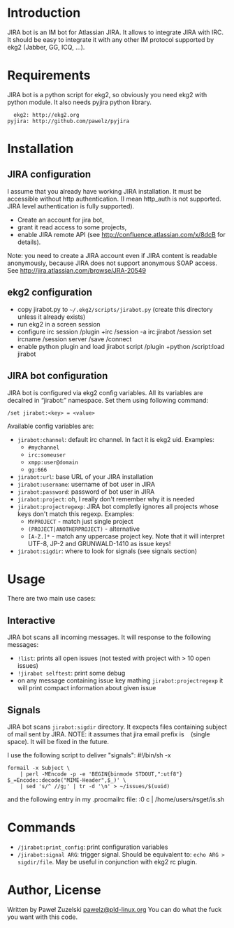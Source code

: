 Introduction
============

JIRA bot is an IM bot for Atlassian JIRA. It allows to integrate JIRA with
IRC.  It should be easy to integrate it with any other IM protocol supported
by ekg2 (Jabber, GG, ICQ, ...).

Requirements
============

JIRA bot is a python script for ekg2, so obviously you need ekg2 with python
module. It also needs pyjira python library.

	  ekg2: http://ekg2.org
	pyjira: http://github.com/pawelz/pyjira

Installation
============

JIRA configuration
------------------

I assume that you already have working JIRA installation. It must be
accessible without http authentication. (I mean http_auth is not supported.
JIRA level authentication is fully supported).

* Create an account for jira bot,
* grant it read access to some projects,
* enable JIRA remote API (see http://confluence.atlassian.com/x/8dcB for
  details).

Note: you need to create a JIRA account even if JIRA content is readable
anonymously, because JIRA does not support anonymous SOAP access. See
http://jira.atlassian.com/browse/JRA-20549

ekg2 configuration
------------------

* copy jirabot.py to `~/.ekg2/scripts/jirabot.py` (create this directory unless
  it already exists)
* run ekg2 in a screen session
* configure irc session
	/plugin +irc
	/session -a irc:jirabot
	/session set ircname <nickname for jira bot>
	/session server <irc server address>
	/save
	/connect
* enable python plugin and load jirabot script
	/plugin +python
	/script:load jirabot

JIRA bot configuration
----------------------

JIRA bot is configured via ekg2 config variables. All its variables are
decalred in “jirabot:” namespace. Set them using following command:

	/set jirabot:<key> = <value>

Available config variables are:

* `jirabot:channel`: default irc channel. In fact it is ekg2 uid. Examples:
  - `#mychannel`
  - `irc:someuser`
  - `xmpp:user@domain`
  - `gg:666`
* `jirabot:url`: base URL of your JIRA installation
* `jirabot:username`: username of bot user in JIRA
* `jirabot:password`: password of bot user in JIRA
* `jirabot:project`: oh, I really don't remember why it is needed
* `jirabot:projectregexp`: JIRA bot completly ignores all projects whose keys
  don't match this regexp. Examples:
  - `MYPROJECT` - match just single project
  - `(PROJECT|ANOTHERPROJECT)` - alternative
  - `[A-Z.]*` - match any uppercase project key. Note that it will interpret
    UTF-8, JP-2 and GRUNWALD-1410 as issue keys!
* `jirabot:sigdir`: where to look for signals (see signals section)

Usage
=====

There are two main use cases:

Interactive
-----------

JIRA bot scans all incoming messages. It will response to the
following messages:

* `!list`: prints all open issues (not tested with project with > 10 open
  issues)
* `!jirabot selftest`: print some debug
* on any message containing issue key mathing `jirabot:projectregexp` it will
  print compact information about given issue

Signals
-------

JIRA bot scans `jirabot:sigdir` directory. It excpects files containing
subject of mail sent by JIRA.
NOTE: it assumes that jira email prefix is ` ` (single space). It will be
fixed in the future.

I use the following script to deliver "signals":
	#!/bin/sh -x
	
	formail -x Subject \
		| perl -MEncode -p -e 'BEGIN{binmode STDOUT,":utf8"} $_=Encode::decode("MIME-Header",$_)' \
		| sed 's/^ //g;' | tr -d '\n' > ~/issues/$(uuid)

and the following entry in my .procmailrc file:
	:0 c
	| /home/users/rsget/is.sh

Commands
========

* `/jirabot:print_config`: print configuration variables
* `/jirabot:signal ARG`: trigger signal. Should be equivalent to:
  `echo ARG > sigdir/file`. May be useful in conjunction with ekg2 rc
  plugin.

Author, License
===============

Written by Paweł Zuzelski <pawelz@pld-linux.org>
You can do what the fuck you want with this code.
